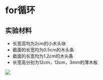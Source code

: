 # for循环

## 实验材料

- 长宽高均为2cm的小木头块
- 截面的长宽均为0.5cm的木头条
- 截面的长宽均为1.2cm的木头条
- 长宽高分别为12cm，12cm，3mm的薄木板

![](/images/章0-用实体模型表达编程过程中的基本组件/for循环/1a1.jpg)
